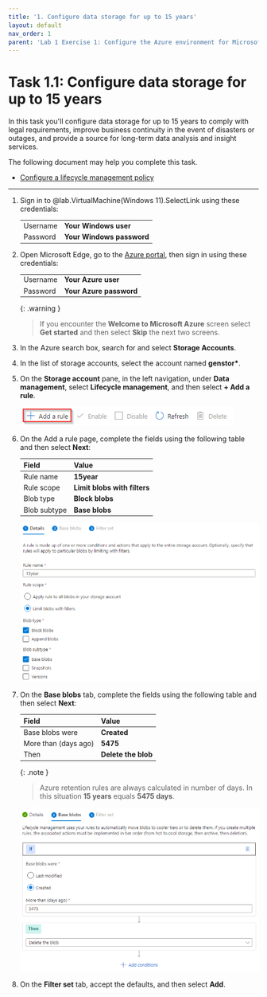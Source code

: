 ```yaml
---
title: '1. Configure data storage for up to 15 years'
layout: default
nav_order: 1
parent: 'Lab 1 Exercise 1: Configure the Azure environment for Microsoft Sentinel'
---
```


# Task 1.1: Configure data storage for up to 15 years

In this task you'll configure data storage for up to 15 years to comply with legal requirements, improve business continuity in the event of disasters or outages, and provide a source for long-term data analysis and insight services.

The following document may help you complete this task.  

- [Configure a lifecycle management policy](https://learn.microsoft.com/en-us/azure/storage/blobs/lifecycle-management-policy-configure?tabs=azure-portal#create-or-manage-a-policy)

--- 

1. Sign in to @lab.VirtualMachine(Windows 11).SelectLink using these credentials:

    | | |
    |:--|:--|
    | Username | **Your Windows user**  |
    | Password | **Your Windows password** |
    
1. Open Microsoft Edge, go to the [Azure portal](https://portal.azure.com), then sign in using these credentials:
   
    | | |
    |:--|:--|
    | Username | **Your Azure user** |
    | Password | **Your Azure password** |

    {: .warning }
    > If you encounter the **Welcome to Microsoft Azure** screen select **Get started** and then select **Skip** the next two screens.

1. In the Azure search box, search for and select **Storage Accounts**.

1. In the list of storage accounts, select the account named **genstor\***.

1. On the **Storage account** pane, in the left navigation, under **Data management**, select **Lifecycle management**, and then select **+ Add a rule**.

    ![addarule.png](../media/addarule.png)

1. On the Add a rule page, complete the fields using the following table and then select **Next**:

    | Field | Value |
    |:-----|:-----|
    | Rule name | **15year** |
    | Rule scope | **Limit blobs with filters** |
    | Blob type | **Block blobs** |
    | Blob subtype | **Base blobs** |

    ![addaruledetails.png](../media/addaruledetails.png)

1. On the **Base blobs** tab, complete the fields using the following table and then select **Next**:

    | Field | Value |
    |:-----|:-----|
    | Base blobs were | **Created** |
    | More than (days ago) | **5475** |
    | Then | **Delete the blob** |

    {: .note }
    > Azure retention rules are always calculated in number of days.  In this situation **15 years** equals **5475 days**.

    ![addarulebaseblobs.png](../media/addarulebaseblobs.png)

1. On the **Filter set** tab, accept the defaults, and then select **Add**.
